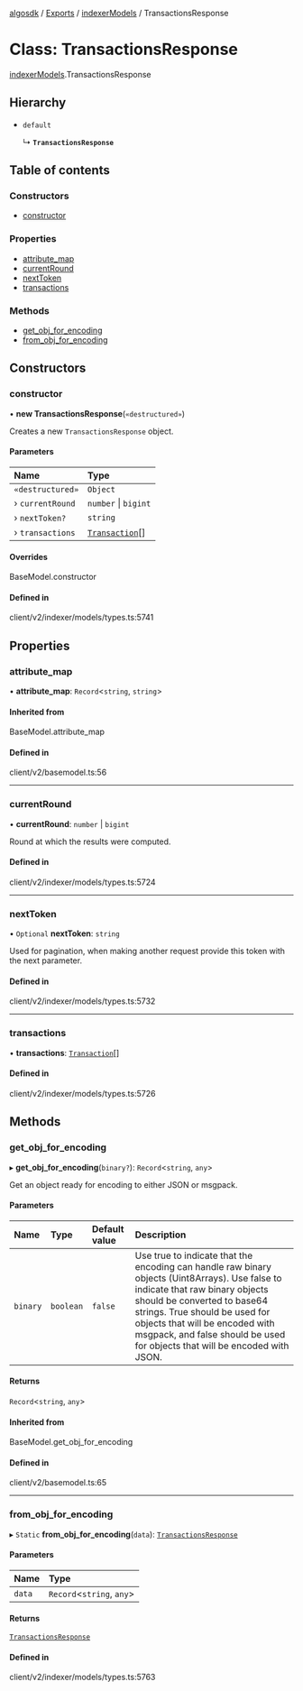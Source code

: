 [algosdk](../README.md) / [Exports](../modules.md) / [indexerModels](../modules/indexerModels.md) / TransactionsResponse

# Class: TransactionsResponse

[indexerModels](../modules/indexerModels.md).TransactionsResponse

## Hierarchy

- `default`

  ↳ **`TransactionsResponse`**

## Table of contents

### Constructors

- [constructor](indexerModels.TransactionsResponse.md#constructor)

### Properties

- [attribute\_map](indexerModels.TransactionsResponse.md#attribute_map)
- [currentRound](indexerModels.TransactionsResponse.md#currentround)
- [nextToken](indexerModels.TransactionsResponse.md#nexttoken)
- [transactions](indexerModels.TransactionsResponse.md#transactions)

### Methods

- [get\_obj\_for\_encoding](indexerModels.TransactionsResponse.md#get_obj_for_encoding)
- [from\_obj\_for\_encoding](indexerModels.TransactionsResponse.md#from_obj_for_encoding)

## Constructors

### constructor

• **new TransactionsResponse**(`«destructured»`)

Creates a new `TransactionsResponse` object.

#### Parameters

| Name | Type |
| :------ | :------ |
| `«destructured»` | `Object` |
| › `currentRound` | `number` \| `bigint` |
| › `nextToken?` | `string` |
| › `transactions` | [`Transaction`](indexerModels.Transaction.md)[] |

#### Overrides

BaseModel.constructor

#### Defined in

client/v2/indexer/models/types.ts:5741

## Properties

### attribute\_map

• **attribute\_map**: `Record`\<`string`, `string`\>

#### Inherited from

BaseModel.attribute\_map

#### Defined in

client/v2/basemodel.ts:56

___

### currentRound

• **currentRound**: `number` \| `bigint`

Round at which the results were computed.

#### Defined in

client/v2/indexer/models/types.ts:5724

___

### nextToken

• `Optional` **nextToken**: `string`

Used for pagination, when making another request provide this token with the
next parameter.

#### Defined in

client/v2/indexer/models/types.ts:5732

___

### transactions

• **transactions**: [`Transaction`](indexerModels.Transaction.md)[]

#### Defined in

client/v2/indexer/models/types.ts:5726

## Methods

### get\_obj\_for\_encoding

▸ **get_obj_for_encoding**(`binary?`): `Record`\<`string`, `any`\>

Get an object ready for encoding to either JSON or msgpack.

#### Parameters

| Name | Type | Default value | Description |
| :------ | :------ | :------ | :------ |
| `binary` | `boolean` | `false` | Use true to indicate that the encoding can handle raw binary objects (Uint8Arrays). Use false to indicate that raw binary objects should be converted to base64 strings. True should be used for objects that will be encoded with msgpack, and false should be used for objects that will be encoded with JSON. |

#### Returns

`Record`\<`string`, `any`\>

#### Inherited from

BaseModel.get\_obj\_for\_encoding

#### Defined in

client/v2/basemodel.ts:65

___

### from\_obj\_for\_encoding

▸ `Static` **from_obj_for_encoding**(`data`): [`TransactionsResponse`](indexerModels.TransactionsResponse.md)

#### Parameters

| Name | Type |
| :------ | :------ |
| `data` | `Record`\<`string`, `any`\> |

#### Returns

[`TransactionsResponse`](indexerModels.TransactionsResponse.md)

#### Defined in

client/v2/indexer/models/types.ts:5763
